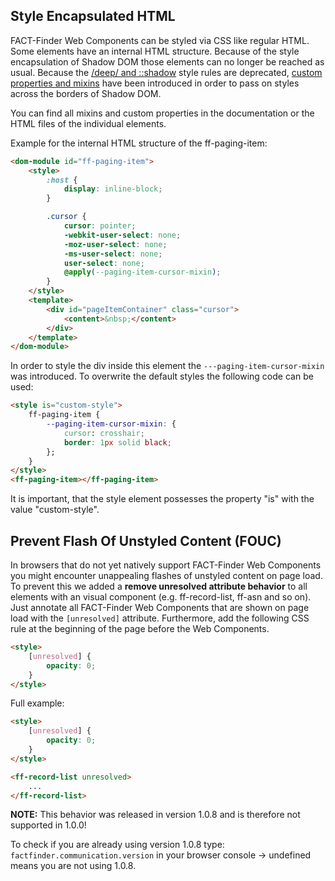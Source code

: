 ## Style Encapsulated HTML
FACT-Finder Web Components can be styled via CSS like regular HTML. Some elements have an internal HTML structure.
Because of the style encapsulation of Shadow DOM those elements can no longer be reached as usual.
Because the [/deep/ and ::shadow](https://blog.polymer-project.org/announcements/2015/12/01/deprecating-deep/) 
style rules are deprecated, [custom properties and mixins](https://www.polymer-project.org/1.0/docs/devguide/styling.html)
have been introduced in order to pass on styles across the borders of Shadow DOM.

You can find all mixins and custom properties in the documentation or the HTML files of the individual elements.

Example for the internal HTML structure of the ff-paging-item:
```html
<dom-module id="ff-paging-item">
    <style>
        :host {
            display: inline-block;
        }

        .cursor {
            cursor: pointer;
            -webkit-user-select: none;
            -moz-user-select: none;
            -ms-user-select: none;
            user-select: none;
            @apply(--paging-item-cursor-mixin);
        }
    </style>
    <template>
        <div id="pageItemContainer" class="cursor">
            <content>&nbsp;</content>
        </div>
    </template>
</dom-module>
```

In order to style the div inside this element the `---paging-item-cursor-mixin` was introduced.
To overwrite the default styles the following code can be used:
```html
<style is="custom-style">
    ff-paging-item {
        --paging-item-cursor-mixin: {
            cursor: crosshair;
            border: 1px solid black;
        };
    }
</style>
<ff-paging-item></ff-paging-item>
```

It is important, that the style element possesses the property &quot;is&quot; with the value &quot;custom-style&quot;.

## Prevent Flash Of Unstyled Content (FOUC)
In browsers that do not yet natively support FACT-Finder Web Components you might encounter unappealing flashes of unstyled content 
on page load. To prevent this we added a __remove unresolved attribute behavior__ to all elements with an visual 
component (e.g. ff-record-list, ff-asn and so on). Just annotate all FACT-Finder Web Components that are shown on page load with the
`[unresolved]` attribute. Furthermore, add the following CSS rule at the beginning of the page before the Web 
Components.

```html
<style>
    [unresolved] {
        opacity: 0;
    }
</style>
```

Full example:
 
```html
<style>
    [unresolved] {
        opacity: 0;
    }
</style>

<ff-record-list unresolved>
    ...
</ff-record-list>
```

**NOTE:** This behavior was released in version 1.0.8 and is therefore not supported in 1.0.0!


To check if you are already using version 1.0.8 type: `factfinder.communication.version` in your browser console 
-> undefined means you are not using 1.0.8.
